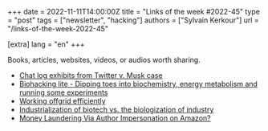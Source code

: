 +++
date = 2022-11-11T14:00:00Z
title = "Links of the week #2022-45"
type = "post"
tags = ["newsletter", "hacking"]
authors = ["Sylvain Kerkour"]
url = "/links-of-the-week-2022-45"

[extra]
lang = "en"
+++


Books, articles, websites, videos, or audios worth sharing.

* [Chat log exhibits from Twitter v. Musk case](http://danluu.com/elon-twitter-texts/)
* [Biohacking lite -  Dipping toes into biochemistry, energy metabolism and running some experiments](https://karpathy.github.io/2020/06/11/biohacking-lite/)
* [Working offgrid efficiently](https://100r.co/site/working_offgrid_efficiently.html)
* [Industrialization of biotech vs. the biologization of industry](https://centuryofbio.substack.com/p/atoms-are-local)
* [Money Laundering Via Author Impersonation on Amazon?](https://krebsonsecurity.com/2018/02/money-laundering-via-author-impersonation-on-amazon/)
